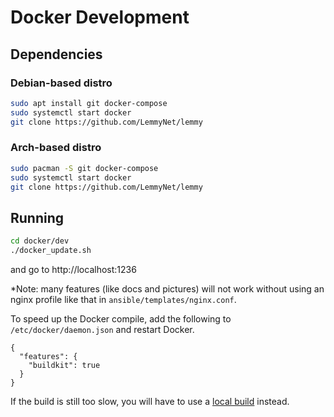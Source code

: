 # Docker Development

## Dependencies
### Debian-based distro

```bash
sudo apt install git docker-compose
sudo systemctl start docker
git clone https://github.com/LemmyNet/lemmy
```

### Arch-based distro

```bash
sudo pacman -S git docker-compose
sudo systemctl start docker
git clone https://github.com/LemmyNet/lemmy
```

## Running

```bash
cd docker/dev
./docker_update.sh
```

and go to http://localhost:1236

*Note: many features (like docs and pictures) will not work without using an nginx profile like that in `ansible/templates/nginx.conf`.

To speed up the Docker compile, add the following to `/etc/docker/daemon.json` and restart Docker.
```
{
  "features": {
    "buildkit": true
  }
}
```

If the build is still too slow, you will have to use a [local build](local_development.md) instead.
